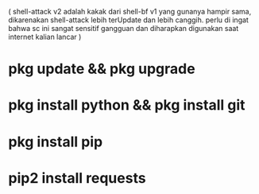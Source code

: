 ( shell-attack v2 adalah kakak dari shell-bf v1 yang gunanya hampir sama, dikarenakan shell-attack lebih terUpdate dan lebih canggih. perlu di ingat bahwa sc ini sangat sensitif gangguan dan diharapkan digunakan saat internet kalian lancar )

# pkg update && pkg upgrade
# pkg install python && pkg install git
# pkg install pip
# pip2 install requests
